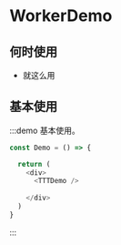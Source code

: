 # WorkerDemo

## 何时使用

- 就这么用

## 基本使用

:::demo 基本使用。

```js
const Demo = () => {

  return (
    <div>
      <TTTDemo />
     
    </div>
  )
}
```

:::
